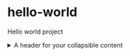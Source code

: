 # hello-world
Hello world project


<details>
<summary>A header for your collapsible content</summary>

Code example:

    ...
    ...
    ... (or use the backticks, whatever works)

Some more markdown content.
</details>
